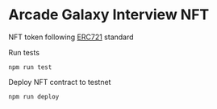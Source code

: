 # Arcade Galaxy Interview NFT

NFT token following [ERC721](https://eips.ethereum.org/EIPS/eip-721) standard

Run tests

```shell
npm run test
```

Deploy NFT contract to testnet
```shell
npm run deploy
